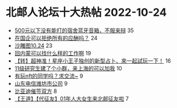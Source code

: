 # 北邮人论坛十大热帖 2022-10-24

- [500元以下没有能打的宿舍蓝牙音箱，不服来辩](https://bbs.byr.cn/article/Talking/6368592) 35
- [在国企可以拒绝所有的应酬吗？](https://bbs.byr.cn/article/WorkLife/1192408) 24
- [沙雕图10.24](https://bbs.byr.cn/article/Picture/3331501) 23
- [回内蒙可以找什么样的工作啊](https://bbs.byr.cn/article/InnerMongolia/66791) 19
- [【转】超神准！星座小王子独创的新型占卜、來一起試玩一下！](https://bbs.byr.cn/article/Constellations/326533) 16
- [11级研究生建了个小群，来上海的可以加我](https://bbs.byr.cn/article/BYRatSH/9407) 10
- [有玩nft的同学吗？求交流~](https://bbs.byr.cn/article/Financial/82243) 9
- [山东电信潍坊市公司](https://bbs.byr.cn/article/Shandong/423071) 9
- [比亚迪催签双方](https://bbs.byr.cn/article/Job/2172921) 8
- [【王道】【代征友】01年人大女生来北邮征友啦](https://bbs.byr.cn/article/Friends/2032159) 7


